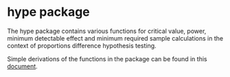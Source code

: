 # hype package

The hype package contains various functions for critical value, power, minimum detectable effect and minimum required sample calculations in the context of proportions difference hypothesis testing.

Simple derivations of the functions in the package can be found in this [document](https://github.com/IyarLin/hype/blob/master/inst/variuos_results_for_hypothesis_testing.pdf).
